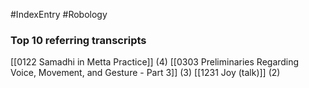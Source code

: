#IndexEntry #Robology

### Top 10 referring transcripts
[[0122 Samadhi in Metta Practice]] (4)
[[0303 Preliminaries Regarding Voice, Movement, and Gesture - Part 3]] (3)
[[1231 Joy (talk)]] (2)

